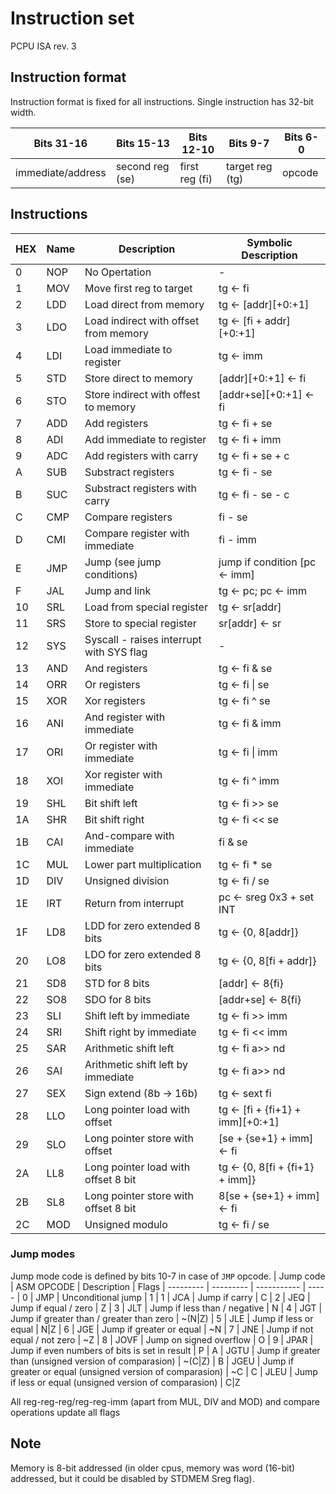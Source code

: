 # Instruction set 

PCPU ISA rev. 3

## Instruction format
Instruction format is fixed for all instructions. Single instruction has 32-bit width.

| Bits 31-16        | Bits 15-13      | Bits 12-10      | Bits 9-7        | Bits 6-0   |
|-------------------|-----------------|-----------------|-----------------|------------|
| immediate/address | second reg (se) | first reg (fi)  | target reg (tg) | opcode     |

## Instructions

| HEX | Name | Description | Symbolic Description
|-----|------|-------------|-------
|0    | NOP  | No Opertation | -
|1    | MOV  | Move first reg to target | tg <- fi
|2    | LDD  | Load direct from memory  | tg <- [addr][+0:+1]
|3    | LDO  | Load indirect with offset from memory | tg <- [fi + addr][+0:+1]
|4    | LDI  | Load immediate to register | tg <- imm
|5    | STD  | Store direct to memory     | [addr][+0:+1] <- fi
|6    | STO  | Store indirect with offest to memory | [addr+se][+0:+1] <- fi
|7    | ADD  | Add registers | tg <- fi + se
|8    | ADI  | Add immediate to register | tg <- fi + imm
|9    | ADC  | Add registers with carry  | tg <- fi + se + c
|A    | SUB  | Substract registers | tg <- fi - se
|B    | SUC  | Substract registers with carry  | tg <- fi - se - c
|C    | CMP  | Compare registers  | fi - se
|D    | CMI  | Compare register with immediate | fi - imm
|E    | JMP  | Jump (see jump conditions)      | jump if condition [pc <- imm]
|F    | JAL  | Jump and link | tg <- pc; pc <- imm
|10   | SRL  | Load from special register | tg <- sr[addr]
|11   | SRS  | Store to special register | sr[addr] <- sr
|12   | SYS  | Syscall - raises interrupt with SYS flag | -
|13   | AND  | And registers | tg <- fi & se
|14   | ORR  | Or registers | tg <- fi \| se
|15   | XOR  | Xor registers | tg <- fi ^ se
|16   | ANI  | And register with immediate | tg <- fi & imm
|17   | ORI  | Or register with immediate | tg <- fi \| imm
|18   | XOI  | Xor register with immediate | tg <- fi ^ imm
|19   | SHL  | Bit shift left | tg <- fi >> se
|1A   | SHR  | Bit shift right | tg <- fi << se
|1B   | CAI  | And-compare with immediate | fi & se
|1C   | MUL  | Lower part multiplication | tg <- fi * se
|1D   | DIV  | Unsigned division | tg <- fi / se
|1E   | IRT  | Return from interrupt | pc <- sreg 0x3 + set INT
|1F   | LD8  | LDD for zero extended 8 bits | tg <- {0, 8[addr]}
|20   | LO8  | LDO for zero extended 8 bits | tg <- {0, 8[fi + addr]}
|21   | SD8  | STD for 8 bits | [addr] <- 8{fi}
|22   | SO8  | SDO for 8 bits | [addr+se] <- 8{fi}
|23   | SLI  | Shift left by immediate | tg <- fi >> imm
|24   | SRI  | Shift right by immediate | tg <- fi << imm
|25   | SAR  | Arithmetic shift left | tg <- fi a>> nd
|26   | SAI  | Arithmetic shift left by immediate | tg <- fi a>> nd
|27   | SEX  | Sign extend (8b -> 16b) | tg <- sext fi
|28   | LLO  | Long pointer load with offset | tg <- [fi + {fi+1} + imm][+0:+1]
|29   | SLO  | Long pointer store with offset | [se + {se+1} + imm] <- fi
|2A   | LL8  | Long pointer load with offset 8 bit | tg <- {0, 8[fi + {fi+1} + imm]}
|2B   | SL8  | Long pointer store with offset 8 bit | 8[se + {se+1} + imm] <- fi
|2C   | MOD  | Unsigned modulo | tg <- fi / se

### Jump modes

Jump mode code is defined by bits 10-7 in case of `JMP` opcode.
| Jump code | ASM OPCODE | Description | Flags
| --------- | --------- | ----------- | -----
| 0 | JMP | Unconditional jump | 1
| 1 | JCA | Jump if carry | C
| 2 | JEQ | Jump if equal / zero | Z
| 3 | JLT | Jump if less than / negative | N
| 4 | JGT | Jump if greater than / greater than zero | ~(N\|Z)
| 5 | JLE | Jump if less or equal | N\|Z
| 6 | JGE | Jump if greater or equal | ~N
| 7 | JNE | Jump if not equal / not zero | ~Z
| 8 | JOVF | Jump on signed overflow | O
| 9 | JPAR | Jump if even numbers of bits is set in result | P
| A | JGTU | Jump if greater than (unsigned version of comparasion) | ~(C\|Z)
| B | JGEU | Jump if greater or equal (unsigned version of comparasion) | ~C
| C | JLEU | Jump if less or equal (unsigned version of comparasion) | C\|Z

All reg-reg-reg/reg-reg-imm (apart from MUL, DIV and MOD) and compare operations update all flags

## Note

Memory is 8-bit addressed (in older cpus, memory was word (16-bit) addressed, but it could be disabled by STDMEM Sreg flag).
